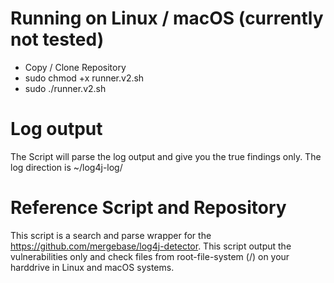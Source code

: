 # Running on Linux / macOS (currently not tested)
- Copy / Clone Repository
- sudo chmod +x runner.v2.sh
- sudo ./runner.v2.sh

# Log output
The Script will parse the log output and give you the true findings only. The log direction is ~/log4j-log/

# Reference Script and Repository
This script is a search and parse wrapper for the https://github.com/mergebase/log4j-detector. This script output the vulnerabilities only and check files from root-file-system (/) on your harddrive in Linux and macOS systems.